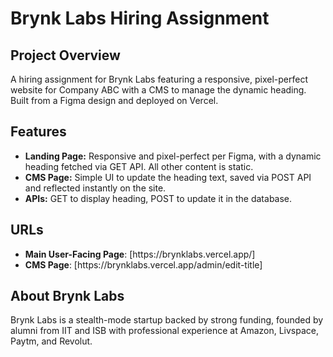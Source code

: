 <h1>Brynk Labs Hiring Assignment</h1>

<h2>Project Overview</h2>
<p>A hiring assignment for Brynk Labs featuring a responsive, pixel-perfect website for Company ABC with a CMS to manage the dynamic heading. Built from a Figma design and deployed on Vercel.</p>

<h2>Features</h2> <ul> <li><strong>Landing Page:</strong> Responsive and pixel-perfect per Figma, with a dynamic heading fetched via GET API. All other content is static.</li> <li><strong>CMS Page:</strong> Simple UI to update the heading text, saved via POST API and reflected instantly on the site.</li> <li><strong>APIs:</strong> GET to display heading, POST to update it in the database.</li> </ul>

<h2>URLs</h2>
<ul>
  <li><strong>Main User-Facing Page</strong>: [https://brynklabs.vercel.app/]</li>
  <li><strong>CMS Page</strong>: [https://brynklabs.vercel.app/admin/edit-title]</li>
</ul>

<h2>About Brynk Labs</h2>
<p>Brynk Labs is a stealth-mode startup backed by strong funding, founded by alumni from IIT and ISB with professional experience at Amazon, Livspace, Paytm, and Revolut.</p>
